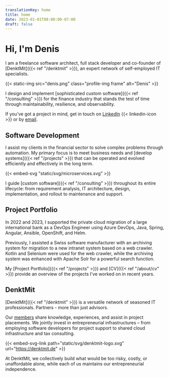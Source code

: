 ```yaml
---
translationKey: home
title: home
date: 2023-01-01T08:00:00-07:00
draft: false
---
```


# Hi, I'm Denis

I am a freelance software architect, full stack developer and co-founder of [DenktMit]({{< ref "/denktmit" >}}), an expert network of self-employed IT specialists.

{{< static-img src="denis.png" class="profile-img frame" alt="Denis" >}}

I design and implement [sophisticated custom software]({{< ref "/consulting" >}}) for the finance industry that stands the test of time through maintainability, resilience, and observability.

If you’ve got a project in mind, get in touch on [LinkedIn](https://www.linkedin.com/in/dmalolepszy)
{{< linkedin-icon >}}&nbsp;or by [email](mailto:kontakt@dmalo.de).

## Software Development
I assist my clients in the financial sector to solve complex problems through automation. My primary focus is to meet business needs and [develop systems]({{< ref "/projects" >}}) that can be operated and evolved efficiently and effectively in the long term.

{{< embed-svg "static/svg/microservices.svg" >}}

I guide [custom software]({{< ref "/consulting" >}}) throughout its entire lifecycle: from requirement analysis, IT architecture, design, implementation, and rollout to maintenance and support.

## Project Portfolio
In 2022 and 2023, I supported the private cloud migration of a large international bank as a DevOps Engineer using Azure DevOps, Java, Spring, Angular, Ansible, OpenShift, and Helm.

Previously, I assisted a Swiss software manufacturer with an archiving system for migration to a new intranet system based on a web crawler. Kotlin and Selenium were used for the web crawler, while the archiving system was enhanced with Apache Solr for a powerful search function.

My [Project Portfolio]({{< ref "/projects" >}}) and [CV]({{< ref "/about/cv" >}}) provide an overview of the projects I've worked on in recent years.

## DenktMit
[DenktMit]({{< ref "/denktmit" >}}) is a versatile network of seasoned IT professionals. Partners - more than just advisors.

Our [members](https://denktmit.de/team/) share knowledge, experiences, and assist in project placements. We jointly invest in entrepreneurial infrastructures – from employing software developers for project support to shared cloud infrastructure and tax consulting.

{{< embed-svg-link path="static/svg/denktmit-logo.svg" url="https://denktmit.de" >}}

At DenktMit, we collectively build what would be too risky, costly, or unaffordable alone, while each of us maintains our entrepreneurial independence.
